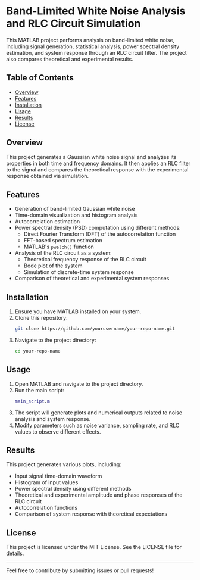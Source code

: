 # Band-Limited White Noise Analysis and RLC Circuit Simulation

This MATLAB project performs analysis on band-limited white noise, including signal generation, statistical analysis, power spectral density estimation, and system response through an RLC circuit filter. The project also compares theoretical and experimental results.

## Table of Contents
- [Overview](#overview)
- [Features](#features)
- [Installation](#installation)
- [Usage](#usage)
- [Results](#results)
- [License](#license)

## Overview
This project generates a Gaussian white noise signal and analyzes its properties in both time and frequency domains. It then applies an RLC filter to the signal and compares the theoretical response with the experimental response obtained via simulation.

## Features
- Generation of band-limited Gaussian white noise
- Time-domain visualization and histogram analysis
- Autocorrelation estimation
- Power spectral density (PSD) computation using different methods:
  - Direct Fourier Transform (DFT) of the autocorrelation function
  - FFT-based spectrum estimation
  - MATLAB's `pwelch()` function
- Analysis of the RLC circuit as a system:
  - Theoretical frequency response of the RLC circuit
  - Bode plot of the system
  - Simulation of discrete-time system response
- Comparison of theoretical and experimental system responses

## Installation
1. Ensure you have MATLAB installed on your system.
2. Clone this repository:
   ```sh
   git clone https://github.com/yourusername/your-repo-name.git
   ```
3. Navigate to the project directory:
   ```sh
   cd your-repo-name
   ```

## Usage
1. Open MATLAB and navigate to the project directory.
2. Run the main script:
   ```matlab
   main_script.m
   ```
3. The script will generate plots and numerical outputs related to noise analysis and system response.
4. Modify parameters such as noise variance, sampling rate, and RLC values to observe different effects.

## Results
This project generates various plots, including:
- Input signal time-domain waveform
- Histogram of input values
- Power spectral density using different methods
- Theoretical and experimental amplitude and phase responses of the RLC circuit
- Autocorrelation functions
- Comparison of system response with theoretical expectations

## License
This project is licensed under the MIT License. See the LICENSE file for details.

---
Feel free to contribute by submitting issues or pull requests!
